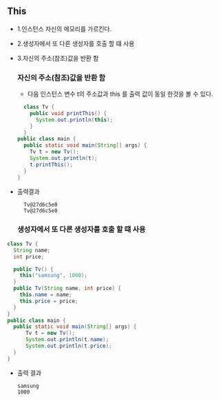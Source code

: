 ## This 
- 1.인스턴스 자신의 메모리를 가르킨다.
- 2.생성자에서 또 다른 생성자를 호출 할 떄 사용
- 3.자신의 주소(참조)값을 반환 함

  ### 자신의 주소(참조)값을 반환 함
  - 다음 인스턴스 변수 t의 주소값과 this 를 출력 값이 동일 한것을 볼 수 있다.
  ```java
    class Tv {
      public void printThis() {
        System.out.println(this);
      }
    }
  public class main {
    public static void main(String[] args) {
      Tv t = new Tv();
      System.out.println(t);
      t.printThis();
    }
  }
  ```
- 출력결과
  ```
    Tv@27d6c5e0
    Tv@27d6c5e0
  ```
  ### 생성자에서 또 다른 생성자를 호출 할 떄 사용

```java
class Tv {
  String name;
  int price;

  public Tv() {
    this("samsung", 1000);
  }
  public Tv(String name, int price) {
    this.name = name;
    this.price = price;
  } 
}
public class main {
  public static void main(String[] args) {
      Tv t = new Tv();
      System.out.println(t.name);
      System.out.println(t.price);
  }
}
```
- 출력 결과
  ```
  samsung
  1000
  ```
  
